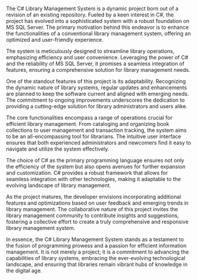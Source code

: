 The C# Library Management System is a dynamic project born out of a revision of an existing repository. Fueled by a keen interest in C#, the project has evolved into a sophisticated system with a robust foundation on MS SQL Server. The primary motivation behind this endeavor is to enhance the functionalities of a conventional library management system, offering an optimized and user-friendly experience.

The system is meticulously designed to streamline library operations, emphasizing efficiency and user convenience. Leveraging the power of C# and the reliability of MS SQL Server, it promises a seamless integration of features, ensuring a comprehensive solution for library management needs.

One of the standout features of this project is its adaptability. Recognizing the dynamic nature of library systems, regular updates and enhancements are planned to keep the software current and aligned with emerging needs. The commitment to ongoing improvements underscores the dedication to providing a cutting-edge solution for library administrators and users alike.

The core functionalities encompass a range of operations crucial for efficient library management. From cataloging and organizing book collections to user management and transaction tracking, the system aims to be an all-encompassing tool for librarians. The intuitive user interface ensures that both experienced administrators and newcomers find it easy to navigate and utilize the system effectively.

The choice of C# as the primary programming language ensures not only the efficiency of the system but also opens avenues for further expansion and customization. C# provides a robust framework that allows for seamless integration with other technologies, making it adaptable to the evolving landscape of library management.

As the project matures, the developer envisions incorporating additional features and optimizations based on user feedback and emerging trends in library management. The collaborative nature of this project invites the library management community to contribute insights and suggestions, fostering a collective effort to create a truly comprehensive and responsive library management system.

In essence, the C# Library Management System stands as a testament to the fusion of programming prowess and a passion for efficient information management. It is not merely a project; it is a commitment to advancing the capabilities of library systems, embracing the ever-evolving technological landscape, and ensuring that libraries remain vibrant hubs of knowledge in the digital age.
